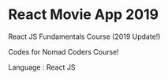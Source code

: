 # React Movie App 2019

React JS Fundamentals Course (2019 Update!)

Codes for Nomad Coders Course!

Language : React JS
